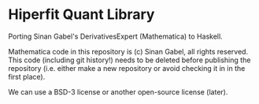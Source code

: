 Hiperfit Quant Library
======================

Porting Sinan Gabel's DerivativesExpert (Mathematica) to Haskell.

Mathematica code in this repository is (c) Sinan Gabel, all rights reserved.
This code (including git history!) needs to be deleted before publishing the 
repository (i.e. either make a new repository or avoid checking it in in the
first place).

We can use a BSD-3 license or another open-source license (later).
